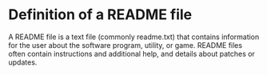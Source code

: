 # Definition of a README file
A README file is a text file (commonly readme.txt) that contains information for the user about the software program, utility, or game. README files often contain instructions and additional help, and details about patches or updates.

